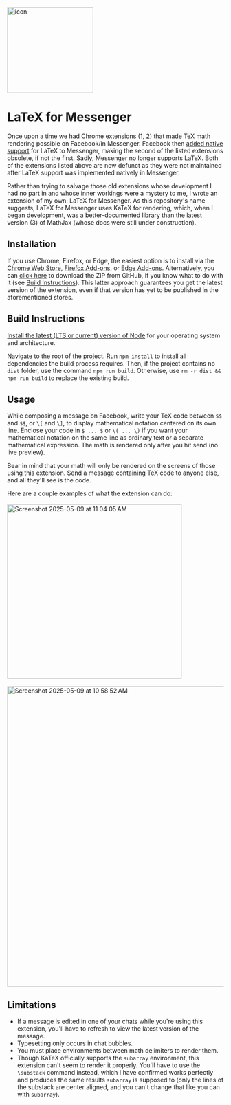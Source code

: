<img width="200" height="200" alt="icon" src="https://github.com/user-attachments/assets/43eb6de2-4f7b-4548-9e40-563b33f51f90" />

# LaTeX for Messenger

Once upon a time we had Chrome extensions ([1](https://github.com/MALLER-LAGOON/latex-for-facebook),
[2](https://github.com/dshynkev/messenger-latex)) that made TeX math rendering possible on Facebook/in Messenger.
Facebook then [added native support](https://thenextweb.com/news/facebook-messenger-lets-you-write-basic-mathematical-formulae-in-latex)
for LaTeX to Messenger, making the second of the listed extensions obsolete, if not the first. Sadly, Messenger no longer supports LaTeX. Both of the extensions listed above are now defunct as they were not maintained after LaTeX support was implemented natively in Messenger.

Rather than trying to salvage those old extensions whose development I had no part in and whose inner workings were a mystery to me, I wrote an extension of my own: LaTeX for Messenger. As this repository's name suggests, LaTeX for Messenger uses KaTeX for rendering, which, when I began development, was a better-documented library than the latest version (3) of MathJax (whose docs were still under construction).

## Installation

If you use Chrome, Firefox, or Edge, the easiest option is to install via the [Chrome Web Store](https://chromewebstore.google.com/detail/latex-for-messenger/jjfbdmhcinjhlnhcajhdeiaaofkdconk), [Firefox Add-ons](https://addons.mozilla.org/addon/latex-for-messenger/), or [Edge Add-ons](https://microsoftedge.microsoft.com/addons/detail/latex-for-messenger/fgbbmlmmanaeinndjkfkplniaclajcgk). Alternatively, you can [click here](https://github.com/brbavar/katex-for-messenger-web/archive/refs/heads/main.zip) to download the ZIP from GitHub, if you know what to do with it (see [Build Instructions](#build-instructions)). This latter approach guarantees you get the latest version of the extension, even if that version has yet to be published in the aforementioned stores.

## Build Instructions

[Install the latest (LTS or current) version of Node](https://nodejs.org/en/download) for your operating system and architecture.

Navigate to the root of the project. Run `npm install` to install all dependencies the build process requires. Then, if the project contains no `dist` folder, use the command `npm run build`. Otherwise, use `rm -r dist && npm run build` to replace the existing build.

## Usage

While composing a message on Facebook, write your TeX code between `$$` and `$$`, or `\[` and `\]`, to display mathematical notation centered on its own line. Enclose your code in `$ ... $` or `\( ... \)` if you want your mathematical notation on the same line as ordinary text or a separate mathematical expression. The math is rendered only after you hit send (no live preview).

Bear in mind that your math will only be rendered on the screens of those using this extension. Send a message containing TeX code to anyone else, and all they'll see is the code.

Here are a couple examples of what the extension can do:
<br><br>
<img width="406" alt="Screenshot 2025-05-09 at 11 04 05 AM" src="https://github.com/user-attachments/assets/fb4f73f3-ae23-4db6-964e-f446dec84898" />
<br><br>
<img width="700" alt="Screenshot 2025-05-09 at 10 58 52 AM" src="https://github.com/user-attachments/assets/e48fc90d-3bea-4c88-bc1a-1ff3721811fe" />

## Limitations

- If a message is edited in one of your chats while you're using this extension, you'll have to refresh to view the latest version of the message.
- Typesetting only occurs in chat bubbles.
- You must place environments between math delimiters to render them.
- Though KaTeX officially supports the `subarray` environment, this extension can't seem to render it properly. You'll have to use the `\substack` command instead, which I have confirmed works perfectly and produces the same results `subarray` is supposed to (only the lines of the substack are center aligned, and you can't change that like you can with `subarray`).
